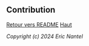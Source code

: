 
## Contribution

[Retour vers README](/docs/README.md)
[Haut](#contribution)

*Copyright (c) 2024 Eric Nantel*